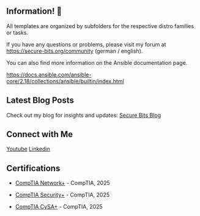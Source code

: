 ## Information! 👋

All templates are organized by subfolders for the respective distro families or tasks.

If you have any questions or problems, please visit my forum at https://secure-bits.org/community (german / english).

You can also find more information on the Ansible documentation page.

https://docs.ansible.com/ansible-core/2.18/collections/ansible/builtin/index.html

## Latest Blog Posts

Check out my blog for insights and updates: [Secure Bits Blog](https://secure-bits.org)

## Connect with Me

<a href="https://www.youtube.com/@secure_bits" target="_blank" rel="noopener noreferrer"><Icon /> Youtube</a>
<a href="https://www.linkedin.com/in/securebits/" target="_blank" rel="noopener noreferrer"><Icon /> Linkedin</a>

## Certifications

- [CompTIA Network+](https://www.certmetrics.com/comptia/public/transcript.aspx?transcript=ML5Q39XKG1E1QS3X) - CompTIA, 2025

- [CompTIA Security+](https://www.certmetrics.com/comptia/public/transcript.aspx?transcript=ML5Q39XKG1E1QS3X) - CompTIA, 2025

- [CompTIA CySA+](https://www.certmetrics.com/comptia/public/transcript.aspx?transcript=ML5Q39XKG1E1QS3X) - CompTIA, 2025